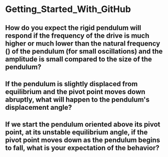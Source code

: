 # Getting_Started_With_GitHub

## How do you expect the rigid pendulum will respond if the frequency of the drive is much higher or much lower than the natural frequency () of the pendulum (for small oscillations) and the amplitude is small compared to the size of the pendulum?



## If the pendulum is slightly displaced from equilibrium and the pivot point moves down abruptly, what will happen to the pendulum's displacement angle?


## If we start the pendulum oriented above its pivot point, at its unstable equilibrium angle, if the pivot point moves down as the pendulum begins to fall, what is your expectation of the behavior?

